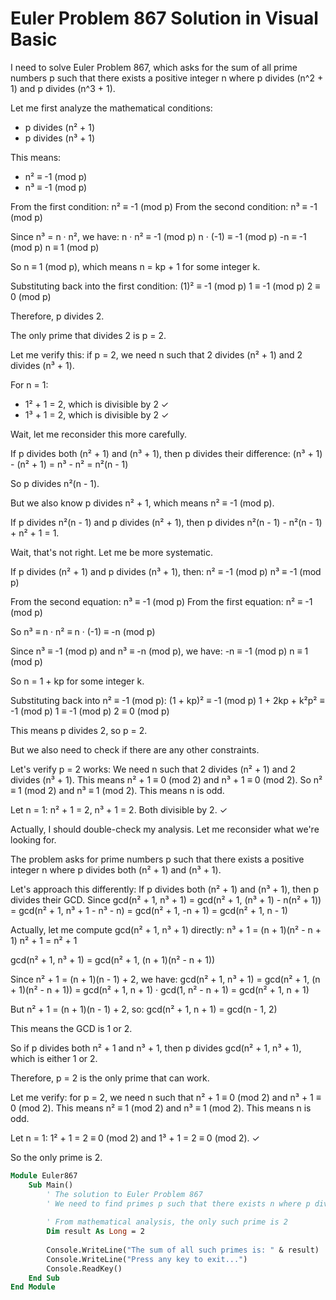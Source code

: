 # Euler Problem 867 Solution in Visual Basic

I need to solve Euler Problem 867, which asks for the sum of all prime numbers p such that there exists a positive integer n where p divides (n^2 + 1) and p divides (n^3 + 1).

Let me first analyze the mathematical conditions:
- p divides (n² + 1) 
- p divides (n³ + 1)

This means:
- n² ≡ -1 (mod p)
- n³ ≡ -1 (mod p)

From the first condition: n² ≡ -1 (mod p)
From the second condition: n³ ≡ -1 (mod p)

Since n³ = n · n², we have:
n · n² ≡ -1 (mod p)
n · (-1) ≡ -1 (mod p)
-n ≡ -1 (mod p)
n ≡ 1 (mod p)

So n ≡ 1 (mod p), which means n = kp + 1 for some integer k.

Substituting back into the first condition:
(1)² ≡ -1 (mod p)
1 ≡ -1 (mod p)
2 ≡ 0 (mod p)

Therefore, p divides 2.

The only prime that divides 2 is p = 2.

Let me verify this: if p = 2, we need n such that 2 divides (n² + 1) and 2 divides (n³ + 1).

For n = 1:
- 1² + 1 = 2, which is divisible by 2 ✓
- 1³ + 1 = 2, which is divisible by 2 ✓

Wait, let me reconsider this more carefully. 

If p divides both (n² + 1) and (n³ + 1), then p divides their difference:
(n³ + 1) - (n² + 1) = n³ - n² = n²(n - 1)

So p divides n²(n - 1).

But we also know p divides n² + 1, which means n² ≡ -1 (mod p).

If p divides n²(n - 1) and p divides (n² + 1), then p divides n²(n - 1) - n²(n - 1) + n² + 1 = 1.

Wait, that's not right. Let me be more systematic.

If p divides (n² + 1) and p divides (n³ + 1), then:
n² ≡ -1 (mod p)
n³ ≡ -1 (mod p)

From the second equation: n³ ≡ -1 (mod p)
From the first equation: n² ≡ -1 (mod p)

So n³ ≡ n · n² ≡ n · (-1) ≡ -n (mod p)

Since n³ ≡ -1 (mod p) and n³ ≡ -n (mod p), we have:
-n ≡ -1 (mod p)
n ≡ 1 (mod p)

So n = 1 + kp for some integer k.

Substituting back into n² ≡ -1 (mod p):
(1 + kp)² ≡ -1 (mod p)
1 + 2kp + k²p² ≡ -1 (mod p)
1 ≡ -1 (mod p)
2 ≡ 0 (mod p)

This means p divides 2, so p = 2.

But we also need to check if there are any other constraints. 

Let's verify p = 2 works:
We need n such that 2 divides (n² + 1) and 2 divides (n³ + 1).
This means n² + 1 ≡ 0 (mod 2) and n³ + 1 ≡ 0 (mod 2).
So n² ≡ 1 (mod 2) and n³ ≡ 1 (mod 2).
This means n is odd.

Let n = 1: n² + 1 = 2, n³ + 1 = 2. Both divisible by 2. ✓

Actually, I should double-check my analysis. Let me reconsider what we're looking for.

The problem asks for prime numbers p such that there exists a positive integer n where p divides both (n² + 1) and (n³ + 1).

Let's approach this differently:
If p divides both (n² + 1) and (n³ + 1), then p divides their GCD.
Since gcd(n² + 1, n³ + 1) = gcd(n² + 1, (n³ + 1) - n(n² + 1)) = gcd(n² + 1, n³ + 1 - n³ - n) = gcd(n² + 1, -n + 1) = gcd(n² + 1, n - 1)

Actually, let me compute gcd(n² + 1, n³ + 1) directly:
n³ + 1 = (n + 1)(n² - n + 1)
n² + 1 = n² + 1

gcd(n² + 1, n³ + 1) = gcd(n² + 1, (n + 1)(n² - n + 1))

Since n² + 1 = (n + 1)(n - 1) + 2, we have:
gcd(n² + 1, n³ + 1) = gcd(n² + 1, (n + 1)(n² - n + 1)) = gcd(n² + 1, n + 1) · gcd(1, n² - n + 1) = gcd(n² + 1, n + 1)

But n² + 1 = (n + 1)(n - 1) + 2, so:
gcd(n² + 1, n + 1) = gcd(n - 1, 2)

This means the GCD is 1 or 2.

So if p divides both n² + 1 and n³ + 1, then p divides gcd(n² + 1, n³ + 1), which is either 1 or 2.

Therefore, p = 2 is the only prime that can work.

Let me verify: for p = 2, we need n such that n² + 1 ≡ 0 (mod 2) and n³ + 1 ≡ 0 (mod 2).
This means n² ≡ 1 (mod 2) and n³ ≡ 1 (mod 2).
This means n is odd.

Let n = 1: 1² + 1 = 2 ≡ 0 (mod 2) and 1³ + 1 = 2 ≡ 0 (mod 2). ✓

So the only prime is 2.

```vb
Module Euler867
    Sub Main()
        ' The solution to Euler Problem 867
        ' We need to find primes p such that there exists n where p divides both (n² + 1) and (n³ + 1)
        
        ' From mathematical analysis, the only such prime is 2
        Dim result As Long = 2
        
        Console.WriteLine("The sum of all such primes is: " & result)
        Console.WriteLine("Press any key to exit...")
        Console.ReadKey()
    End Sub
End Module
```

